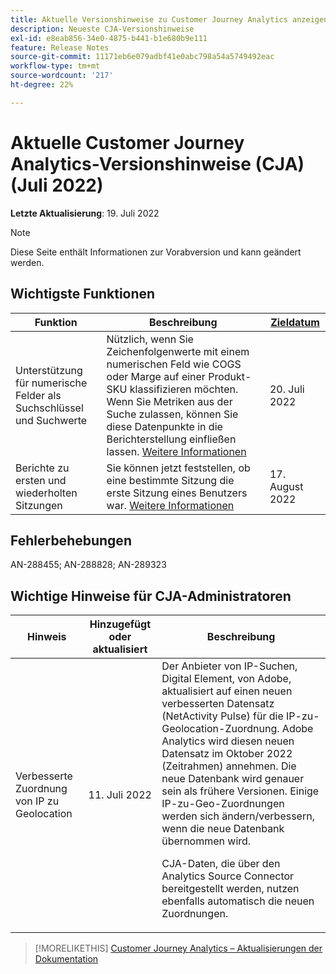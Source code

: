 ```yaml
---
title: Aktuelle Versionshinweise zu Customer Journey Analytics anzeigen
description: Neueste CJA-Versionshinweise
exl-id: e8eab856-34e0-4875-b441-b1e680b9e111
feature: Release Notes
source-git-commit: 11171eb6e079adbf41e0abc798a54a5749492eac
workflow-type: tm+mt
source-wordcount: '217'
ht-degree: 22%

---
```


# Aktuelle Customer Journey Analytics-Versionshinweise (CJA) (Juli 2022)

**Letzte Aktualisierung**: 19. Juli 2022

>[!NOTE]
>
>Diese Seite enthält Informationen zur Vorabversion und kann geändert werden.

## Wichtigste Funktionen

| Funktion | Beschreibung | [Zieldatum](/help/release-notes/releases.md) |
| ----------- | ---------- | ----- |
| Unterstützung für numerische Felder als Suchschlüssel und Suchwerte | Nützlich, wenn Sie Zeichenfolgenwerte mit einem numerischen Feld wie COGS oder Marge auf einer Produkt-SKU klassifizieren möchten. Wenn Sie Metriken aus der Suche zulassen, können Sie diese Datenpunkte in die Berichterstellung einfließen lassen. [Weitere Informationen](https://experienceleague.adobe.com/docs/analytics-platform/using/cja-connections/create-connection.html#numeric) | 20. Juli 2022 |
| Berichte zu ersten und wiederholten Sitzungen | Sie können jetzt feststellen, ob eine bestimmte Sitzung die erste Sitzung eines Benutzers war. [Weitere Informationen](https://experienceleague.adobe.com/docs/analytics-platform/using/cja-dataviews/data-views-usecases.html?lang=en#new-repeat) | 17. August 2022 |

## Fehlerbehebungen

AN-288455; AN-288828; AN-289323

## Wichtige Hinweise für CJA-Administratoren

| Hinweis | Hinzugefügt oder aktualisiert | Beschreibung |
| --- | --- | --- |
| Verbesserte Zuordnung von IP zu Geolocation | 11. Juli 2022 | Der Anbieter von IP-Suchen, Digital Element, von Adobe, aktualisiert auf einen neuen verbesserten Datensatz (NetActivity Pulse) für die IP-zu-Geolocation-Zuordnung. Adobe Analytics wird diesen neuen Datensatz im Oktober 2022 (Zeitrahmen) annehmen. Die neue Datenbank wird genauer sein als frühere Versionen. Einige IP-zu-Geo-Zuordnungen werden sich ändern/verbessern, wenn die neue Datenbank übernommen wird.<p> CJA-Daten, die über den Analytics Source Connector bereitgestellt werden, nutzen ebenfalls automatisch die neuen Zuordnungen. |

>[!MORELIKETHIS]
>[Customer Journey Analytics – Aktualisierungen der Dokumentation](/help/release-notes/doc-changes.md)
